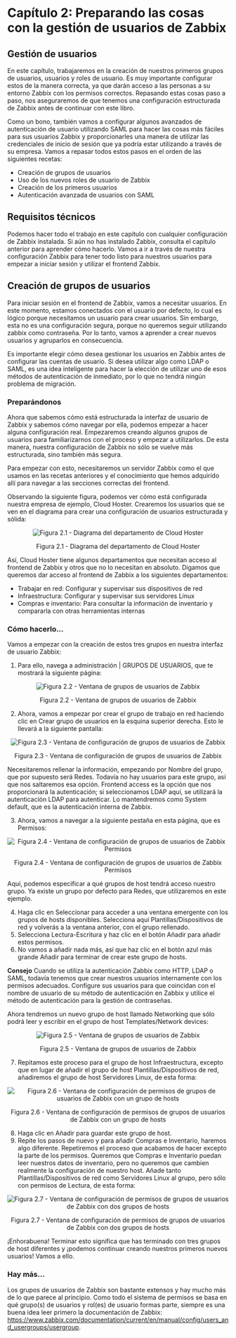 #  Capítulo 2: Preparando las cosas con la gestión de usuarios de Zabbix
## Gestión de usuarios
En este capítulo, trabajaremos en la creación de nuestros primeros grupos de usuarios, usuarios y roles de usuario. Es muy importante configurar estos de la manera correcta, ya que darán acceso a las personas a su entorno Zabbix con los permisos correctos. Repasando estas cosas paso a paso, nos aseguraremos de que tenemos una configuración estructurada de Zabbix antes de continuar con este libro.

Como un bono, también vamos a configurar algunos avanzados de autenticación de usuario utilizando SAML para hacer las cosas más fáciles para sus usuarios Zabbix y proporcionarles una manera de utilizar las credenciales de inicio de sesión que ya podría estar utilizando a través de su empresa. Vamos a repasar todos estos pasos en el orden de las siguientes recetas:

- Creación de grupos de usuarios
- Uso de los nuevos roles de usuario de Zabbix
- Creación de los primeros usuarios
- Autenticación avanzada de usuarios con SAML

## Requisitos técnicos
Podemos hacer todo el trabajo en este capítulo con cualquier configuración de Zabbix instalada. Si aún no has instalado Zabbix, consulta el capítulo anterior para aprender cómo hacerlo. Vamos a ir a través de nuestra configuración Zabbix para tener todo listo para nuestros usuarios para empezar a iniciar sesión y utilizar el frontend Zabbix.

## Creación de grupos de usuarios
Para iniciar sesión en el frontend de Zabbix, vamos a necesitar usuarios. En este momento, estamos conectados con el usuario por defecto, lo cual es lógico porque necesitamos un usuario para crear usuarios. Sin embargo, esta no es una configuración segura, porque no queremos seguir utilizando zabbix como contraseña. Por lo tanto, vamos a aprender a crear nuevos usuarios y agruparlos en consecuencia.

Es importante elegir cómo desea gestionar los usuarios en Zabbix antes de configurar las cuentas de usuario. Si desea utilizar algo como LDAP o SAML, es una idea inteligente para hacer la elección de utilizar uno de esos métodos de autenticación de inmediato, por lo que no tendrá ningún problema de migración.

### Preparándonos
Ahora que sabemos cómo está estructurada la interfaz de usuario de Zabbix y sabemos cómo navegar por ella, podemos empezar a hacer alguna configuración real. Empezaremos creando algunos grupos de usuarios para familiarizarnos con el proceso y empezar a utilizarlos. De esta manera, nuestra configuración de Zabbix no sólo se vuelve más estructurada, sino también más segura.

Para empezar con esto, necesitaremos un servidor Zabbix como el que usamos en las recetas anteriores y el conocimiento que hemos adquirido allí para navegar a las secciones correctas del frontend.

Observando la siguiente figura, podemos ver cómo está configurada nuestra empresa de ejemplo, Cloud Hoster. Crearemos los usuarios que se ven en el diagrama para crear una configuración de usuarios estructurada y sólida:
<p align = "center">
   <img src = "https://static.packt-cdn.com/products/9781803246918/graphics/image/B18275_02_001.png" alt="Figura 2.1 - Diagrama del departamento de Cloud Hoster">
</p>
<p align = "center">Figura 2.1 - Diagrama del departamento de Cloud Hoster</p>

Así, Cloud Hoster tiene algunos departamentos que necesitan acceso al frontend de Zabbix y otros que no lo necesitan en absoluto. Digamos que queremos dar acceso al frontend de Zabbix a los siguientes departamentos:
- Trabajar en red: Configurar y supervisar sus dispositivos de red
- Infraestructura: Configurar y supervisar sus servidores Linux
- Compras e inventario: Para consultar la información de inventario y compararla con otras herramientas internas

### Cómo hacerlo...
Vamos a empezar con la creación de estos tres grupos en nuestra interfaz de usuario Zabbix:

1. Para ello, navega a administración | GRUPOS DE USUARIOS, que te mostrará la siguiente página:
<p align = "center">
   <img src = "https://static.packt-cdn.com/products/9781803246918/graphics/image/B18275_02_002.jpg" alt="Figura 2.2 - Ventana de grupos de usuarios de Zabbix">
</p>
<p align = "center">Figura 2.2 - Ventana de grupos de usuarios de Zabbix</p>

2. Ahora, vamos a empezar por crear el grupo de trabajo en red haciendo clic en Crear grupo de usuarios en la esquina superior derecha. Esto le llevará a la siguiente pantalla:
<p align = "center">
   <img src = "https://static.packt-cdn.com/products/9781803246918/graphics/image/B18275_02_003.jpg" alt="Figura 2.3 - Ventana de configuración de grupos de usuarios de Zabbix">
</p>
<p align = "center">Figura 2.3 - Ventana de configuración de grupos de usuarios de Zabbix</p>

Necesitaremos rellenar la información, empezando por Nombre del grupo, que por supuesto será Redes. Todavía no hay usuarios para este grupo, así que nos saltaremos esa opción. Frontend access es la opción que nos proporcionará la autenticación; si seleccionamos LDAP aquí, se utilizará la autenticación LDAP para autenticar. Lo mantendremos como System default, que es la autenticación interna de Zabbix.

3. Ahora, vamos a navegar a la siguiente pestaña en esta página, que es Permisos:
<p align = "center">
   <img src = "https://static.packt-cdn.com/products/9781803246918/graphics/image/B18275_02_004.jpg" alt="Figura 2.4 - Ventana de configuración de grupos de usuarios de Zabbix Permisos">
</p>
<p align = "center">Figura 2.4 - Ventana de configuración de grupos de usuarios de Zabbix Permisos</p>


Aquí, podemos especificar a qué grupos de host tendrá acceso nuestro grupo. Ya existe un grupo por defecto para Redes, que utilizaremos en este ejemplo.

4. Haga clic en Seleccionar para acceder a una ventana emergente con los grupos de hosts disponibles. Selecciona aquí Plantillas/Dispositivos de red y volverás a la ventana anterior, con el grupo rellenado.
5. Selecciona Lectura-Escritura y haz clic en el botón Añadir para añadir estos permisos.
6. No vamos a añadir nada más, así que haz clic en el botón azul más grande Añadir para terminar de crear este grupo de hosts.

**Consejo**
Cuando se utiliza la autenticación Zabbix como HTTP, LDAP o SAML, todavía tenemos que crear nuestros usuarios internamente con los permisos adecuados. Configure sus usuarios para que coincidan con el nombre de usuario de su método de autenticación en Zabbix y utilice el método de autenticación para la gestión de contraseñas.

Ahora tendremos un nuevo grupo de host llamado Networking que sólo podrá leer y escribir en el grupo de host Templates/Network devices:
<p align = "center">
   <img src = "https://static.packt-cdn.com/products/9781803246918/graphics/image/B18275_02_005.jpg" alt="Figura 2.5 - Ventana de grupos de usuarios de Zabbix">
</p>
<p align = "center">Figura 2.5 - Ventana de grupos de usuarios de Zabbix</p>

7. Repitamos este proceso para el grupo de host Infraestructura, excepto que en lugar de añadir el grupo de host Plantillas/Dispositivos de red, añadiremos el grupo de host Servidores Linux, de esta forma:
<p align = "center">
   <img src = "https://static.packt-cdn.com/products/9781803246918/graphics/image/B18275_02_006.jpg" alt="Figura 2.6 - Ventana de configuración de permisos de grupos de usuarios de Zabbix con un grupo de hosts">
</p>
<p align = "center">Figura 2.6 - Ventana de configuración de permisos de grupos de usuarios de Zabbix con un grupo de hosts</p>

8. Haga clic en Añadir para guardar este grupo de host.
9. Repite los pasos de nuevo y para añadir Compras e Inventario, haremos algo diferente. Repetiremos el proceso que acabamos de hacer excepto la parte de los permisos. Queremos que Compras e Inventario puedan leer nuestros datos de inventario, pero no queremos que cambien realmente la configuración de nuestro host. Añade tanto Plantillas/Dispositivos de red como Servidores Linux al grupo, pero sólo con permisos de Lectura, de esta forma:
<p align = "center">
   <img src = "https://static.packt-cdn.com/products/9781803246918/graphics/image/B18275_02_007.png" alt="Figura 2.7 - Ventana de configuración de permisos de grupos de usuarios de Zabbix con dos grupos de hosts">
</p>
<p align = "center">Figura 2.7 - Ventana de configuración de permisos de grupos de usuarios de Zabbix con dos grupos de hosts</p>

¡Enhorabuena! Terminar esto significa que has terminado con tres grupos de host diferentes y ¡podemos continuar creando nuestros primeros nuevos usuarios! Vamos a ello.

### Hay más...
Los grupos de usuarios de Zabbix son bastante extensos y hay mucho más de lo que parece al principio. Como todo el sistema de permisos se basa en qué grupo(s) de usuarios y rol(es) de usuario formas parte, siempre es una buena idea leer primero la documentación de Zabbix: https://www.zabbix.com/documentation/current/en/manual/config/users_and_usergroups/usergroup.
